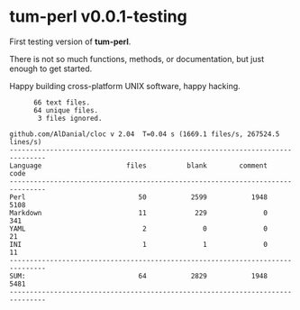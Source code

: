 # tum-perl v0.0.1-testing

First testing version of **tum-perl**.

There is not so much functions, methods, or documentation,
but just enough to get started. 

Happy building cross-platform UNIX software, happy hacking.

```text
      66 text files.
      64 unique files.                              
       3 files ignored.

github.com/AlDanial/cloc v 2.04  T=0.04 s (1669.1 files/s, 267524.5 lines/s)
-------------------------------------------------------------------------------
Language                     files          blank        comment           code
-------------------------------------------------------------------------------
Perl                            50           2599           1948           5108
Markdown                        11            229              0            341
YAML                             2              0              0             21
INI                              1              1              0             11
-------------------------------------------------------------------------------
SUM:                            64           2829           1948           5481
-------------------------------------------------------------------------------
```


